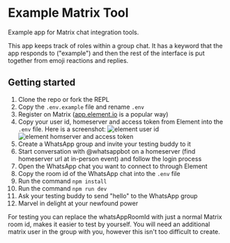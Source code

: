 # Example Matrix Tool

Example app for Matrix chat integration tools.

This app keeps track of roles within a group chat. It has a keyword that the app responds to ("example") and then the rest of the interface is put together from emoji reactions and replies.

## Getting started

1. Clone the repo or fork the REPL
1. Copy the `.env.example` file and rename `.env`
1. Register on Matrix ([app.element.io](https://app.element.io) is a popular way)
1. Copy your user id, homeserver and access token from Element into the `.env` file. Here is a screenshot: ![element user id](https://raw.githubusercontent.com/King-Mob/example-matrix-tool/refs/heads/main/element_user_id.png) ![element homserver and access token](https://raw.githubusercontent.com/King-Mob/example-matrix-tool/refs/heads/main/element_homeserver_access_token.png)
1. Create a WhatsApp group and invite your testing buddy to it
1. Start conversation with @whatsappbot on a homeserver (find homeserver url at in-person event) and follow the login process
1. Open the WhatsApp chat you want to connect to through Element
1. Copy the room id of the WhatsApp chat into the `.env` file
1. Run the command `npm install`
1. Run the command `npm run dev`
1. Ask your testing buddy to send "hello" to the WhatsApp group
1. Marvel in delight at your newfound power

For testing you can replace the whatsAppRoomId with just a normal Matrix room id, makes it easier to test by yourself. You will need an additional matrix user in the group with you, however this isn't too difficult to create.
